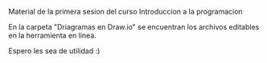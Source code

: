 Material de la primera sesion del curso Introduccion a la programacion

En la carpeta "Driagramas en Draw.io" se encuentran los archivos editables en la herramienta en linea.

Espero les sea de utilidad :)
